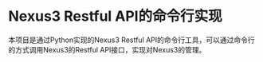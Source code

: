 # Nexus3 Restful API的命令行实现

本项目是通过Python实现的Nexus3 Restful API的命令行工具，可以通过命令行的方式调用Nexus3的Restful API接口，实现对Nexus3的管理。